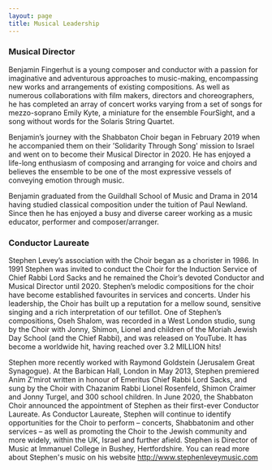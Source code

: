 ```yaml
---
layout: page
title: Musical Leadership
---
```


### Musical Director
Benjamin Fingerhut is a young composer and conductor with a passion for imaginative and adventurous approaches to music-making, encompassing new works and arrangements of existing compositions.  As well as numerous collaborations with film makers, directors and choreographers, he has completed an array of concert works varying from a set of songs for mezzo-soprano Emily Kyte, a miniature for the ensemble FourSight, and a song without words for the Solaris String Quartet. 

Benjamin’s journey with the Shabbaton Choir began in February 2019 when he accompanied them on their ’Solidarity Through Song' mission to Israel and went on to become their Musical Director in 2020.  He has enjoyed a life-long enthusiasm of composing and arranging for voice and choirs and believes the ensemble to be one of the most expressive vessels of conveying emotion through music. 

Benjamin graduated from the Guildhall School of Music and Drama in 2014 having studied classical composition under the tuition of Paul Newland.  Since then he has enjoyed a busy and diverse career working as a music educator, performer and composer/arranger.

### Conductor Laureate
Stephen Levey’s association with the Choir began as a chorister in 1986. In 1991 Stephen was invited to conduct the Choir for the Induction Service of Chief Rabbi Lord Sacks and he remained the Choir’s devoted Conductor and Musical Director until 2020.
Stephen’s melodic compositions for the choir have become established favourites in services and concerts.  Under his leadership, the Choir has built up a reputation for a mellow sound, sensitive singing and a rich interpretation of our tefillot.
One of Stephen’s compositions, Oseh Shalom, was recorded in a West London studio, sung by the Choir with Jonny, Shimon, Lionel and children of the Moriah Jewish Day School (and the Chief Rabbi), and was released on YouTube.  It has become a worldwide hit, having reached over 3.2 MILLION hits!

Stephen more recently worked with Raymond Goldstein (Jerusalem Great Synagogue).  At the Barbican Hall, London in May 2013, Stephen premiered Anim Z’mirot written in honour of Emeritus Chief Rabbi Lord Sacks, and sung by the Choir with Chazanim Rabbi Lionel Rosenfeld, Shimon Craimer and Jonny Turgel, and 300 school children.
In June 2020, the Shabbaton Choir announced the appointment of Stephen as their first-ever Conductor Laureate.  As Conductor Laureate, Stephen will continue to identify opportunities for the Choir to perform – concerts, Shabbatonim and other services – as well as promoting the Choir to the Jewish community and more widely, within the UK, Israel and further afield.
Stephen is Director of Music at Immanuel College in Bushey, Hertfordshire.
You can read more about Stephen's music on his website <http://www.stephenleveymusic.com>